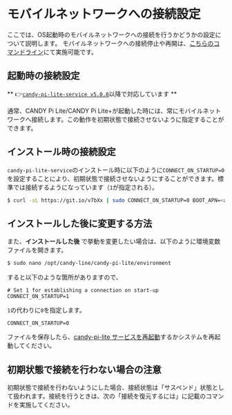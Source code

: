 # モバイルネットワークへの接続設定

ここでは、OS起動時のモバイルネットワークへの接続を行うかどうかの設定について説明します。
モバイルネットワークへの接続停止や再開は、[こちらのコマンドライン](/cli/connection.md)にて実施可能です。

## 起動時の接続設定

** 👉[`candy-pi-lite-service v5.0.0`](https://forums.candy-line.io/t/v5-0-0)以降で対応しています **

通常、CANDY Pi Lite/CANDY Pi Lite+が起動した時には、常にモバイルネットワークへ接続します。この動作を初期状態で接続させないように指定することができます。

## インストール時の接続設定

`candy-pi-lite-service`のインストール時に以下のように`CONNECT_ON_STARTUP=0`を設定することにより、初期状態で接続させないようにすることができます。標準では接続するようになっています（`1`が指定される）。

```bash
$ curl -sL https://git.io/v7bXx | sudo CONNECT_ON_STARTUP=0 BOOT_APN=<apn名> bash
```

## インストールした後に変更する方法

また、**インストールした後** で挙動を変更したい場合は、以下のように環境変数ファイルを開きます。

```bash
$ sudo nano /opt/candy-line/candy-pi-lite/environment
```

すると以下のような箇所がありますので、
```
# Set 1 for establishing a connection on start-up
CONNECT_ON_STARTUP=1
```

`1`の代わりに`0`を指定します。
```
CONNECT_ON_STARTUP=0
```
ファイルを保存したら、[candy-pi-lite サービスを再起動](/service/restart.md)するかシステムを再起動してください。

## 初期状態で接続を行わない場合の注意

初期状態で接続を行わないようにした場合、接続状態は「サスペンド」状態として扱われます。接続を行うときは、次の「接続を復元するには」に記載のコマンドを実施してください。
